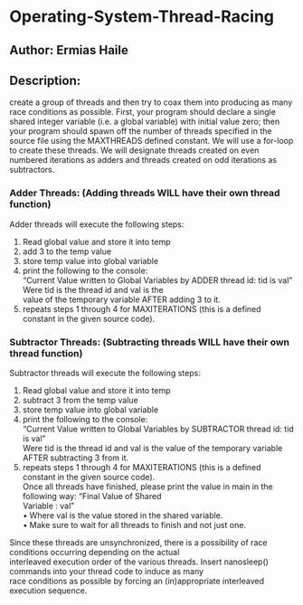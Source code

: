 # Operating-System-Thread-Racing
## Author: Ermias Haile 


## Description: 
create a group of threads and then try to coax them into producing as many race conditions as possible. First, your program should declare a single shared integer variable (i.e. a global variable) with initial value zero; then your program should spawn off the number of threads specified in the source file using the MAXTHREADS defined constant. We will use a for-loop to create these threads. We will designate threads created on even numbered iterations as adders and threads created on odd iterations as subtractors. 



### Adder Threads: (Adding threads WILL have their own thread function)<br/>
Adder threads will execute the following steps:<br/>
1. Read global value and store it into temp<br/>
2. add 3 to the temp value<br/>
3. store temp value into global variable<br/>
4. print the following to the console:<br/>
“Current Value written to Global Variables by ADDER thread id: tid is val” Were tid is the thread id and val is the<br/>
value of  the temporary variable AFTER adding 3 to it.<br/>
5. repeats steps 1 through 4 for MAXITERATIONS (this is a defined constant in the given source code).<br/>



### Subtractor Threads: (Subtracting threads WILL have their own thread function) 
Subtractor threads will execute the following steps:<br/>
1. Read global value and store it into temp <br/>
2. subtract 3 from the temp value <br/>
3. store temp value into global variable <br/>
4. print the following to the console: <br/>
“Current Value written to Global Variables by SUBTRACTOR thread id: tid is val” <br/>
Were tid is the thread id and val is the value of the temporary variable AFTER subtracting 3 from it. <br/>
5. repeats steps 1 through 4 for MAXITERATIONS (this is a defined constant in the given source code). <br/>
Once all threads have finished, please print the value in main in the following way: “Final Value of Shared <br/> 
Variable : val” <br/>
• Where val is the value stored in the shared variable. <br/>
• Make sure to wait for all threads to finish and not just one. <br/>

Since these threads are unsynchronized, there is a possibility of race conditions occurring depending on the actual <br/> interleaved execution order of the various threads. Insert nanosleep() commands into your thread code to induce as many <br/>
race  conditions as possible by forcing an (in)appropriate interleaved execution sequence. <br/>
